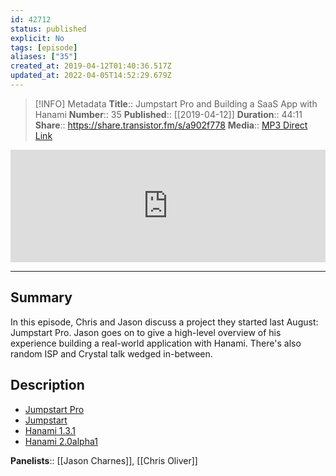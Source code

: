 ```yaml
---
id: 42712
status: published
explicit: No
tags: [episode]
aliases: ["35"]
created_at: 2019-04-12T01:40:36.517Z
updated_at: 2022-04-05T14:52:29.679Z
---
```


> [!INFO] Metadata
> **Title**:: Jumpstart Pro and Building a SaaS App with Hanami
> **Number**:: 35
> **Published**:: [[2019-04-12]]
> **Duration**:: 44:11
> **Share**:: <https://share.transistor.fm/s/a902f778>
> **Media**:: [MP3 Direct Link](https://dts.podtrac.com/redirect.mp3/media.transistor.fm/a902f778/97b91bc5.mp3)

<iframe width="100%" height="180" frameborder="no" scrolling="no" seamless src="https://share.transistor.fm/e/a902f778/dark"></iframe>

---

## Summary

In this episode, Chris and Jason discuss a project they started last August: Jumpstart Pro. Jason goes on to give a high-level overview of his experience building a real-world application with Hanami. There's also random ISP and Crystal talk wedged in-between.

## Description

- [Jumpstart Pro](https://jumpstartrails.com)
- [Jumpstart](https://github.com/excid3/jumpstart)
- [Hanami 1.3.1](http://hanamirb.org)
- [Hanami 2.0alpha1](http://hanamirb.org/blog/2019/01/30/announcing-hanami-200alpha1.html)

**Panelists**:: [[Jason Charnes]], [[Chris Oliver]]

